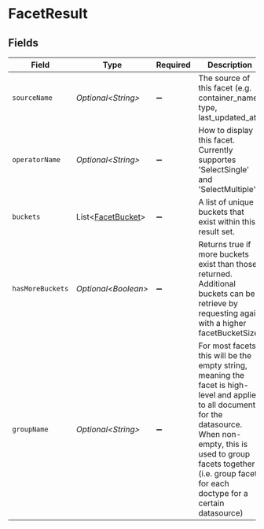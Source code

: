 # FacetResult


## Fields

| Field                                                                                                                                                                                                                                               | Type                                                                                                                                                                                                                                                | Required                                                                                                                                                                                                                                            | Description                                                                                                                                                                                                                                         | Example                                                                                                                                                                                                                                             |
| --------------------------------------------------------------------------------------------------------------------------------------------------------------------------------------------------------------------------------------------------- | --------------------------------------------------------------------------------------------------------------------------------------------------------------------------------------------------------------------------------------------------- | --------------------------------------------------------------------------------------------------------------------------------------------------------------------------------------------------------------------------------------------------- | --------------------------------------------------------------------------------------------------------------------------------------------------------------------------------------------------------------------------------------------------- | --------------------------------------------------------------------------------------------------------------------------------------------------------------------------------------------------------------------------------------------------- |
| `sourceName`                                                                                                                                                                                                                                        | *Optional\<String>*                                                                                                                                                                                                                                 | :heavy_minus_sign:                                                                                                                                                                                                                                  | The source of this facet (e.g. container_name, type, last_updated_at).                                                                                                                                                                              | container_name                                                                                                                                                                                                                                      |
| `operatorName`                                                                                                                                                                                                                                      | *Optional\<String>*                                                                                                                                                                                                                                 | :heavy_minus_sign:                                                                                                                                                                                                                                  | How to display this facet. Currently supportes 'SelectSingle' and 'SelectMultiple'.                                                                                                                                                                 | SelectMultiple                                                                                                                                                                                                                                      |
| `buckets`                                                                                                                                                                                                                                           | List\<[FacetBucket](../../models/components/FacetBucket.md)>                                                                                                                                                                                        | :heavy_minus_sign:                                                                                                                                                                                                                                  | A list of unique buckets that exist within this result set.                                                                                                                                                                                         |                                                                                                                                                                                                                                                     |
| `hasMoreBuckets`                                                                                                                                                                                                                                    | *Optional\<Boolean>*                                                                                                                                                                                                                                | :heavy_minus_sign:                                                                                                                                                                                                                                  | Returns true if more buckets exist than those returned. Additional buckets can be retrieve by requesting again with a higher facetBucketSize.                                                                                                       | false                                                                                                                                                                                                                                               |
| `groupName`                                                                                                                                                                                                                                         | *Optional\<String>*                                                                                                                                                                                                                                 | :heavy_minus_sign:                                                                                                                                                                                                                                  | For most facets this will be the empty string, meaning the facet is high-level and applies to all documents for the datasource. When non-empty, this is used to group facets together (i.e. group facets for each doctype for a certain datasource) | Service Cloud                                                                                                                                                                                                                                       |
